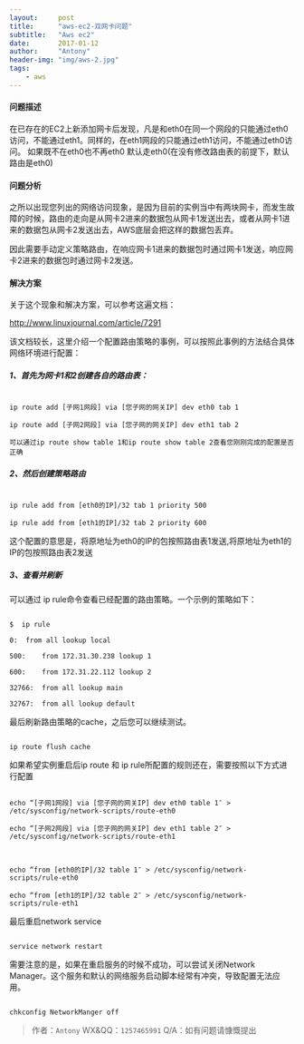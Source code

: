 ```yaml
---
layout:     post
title:      "aws-ec2-双网卡问题"
subtitle:   "Aws ec2"
date:       2017-01-12
author:     "Antony"
header-img: "img/aws-2.jpg"
tags:
    - aws
---
```

#### 问题描述

在已存在的EC2上新添加网卡后发现，凡是和eth0在同一个网段的只能通过eth0访问，不能通过eth1。同样的，在eth1网段的只能通过eth1访问，不能通过eth0访问。 如果既不在eth0也不再eth0 默认走eth0(在没有修改路由表的前提下，默认路由是eth0)

#### 问题分析

之所以出现您列出的网络访问现象，是因为目前的实例当中有两块网卡，而发生故障的时候，路由的走向是从网卡2进来的数据包从网卡1发送出去，或者从网卡1进来的数据包从网卡2发送出去，AWS底层会把这样的数据包丢弃。

因此需要手动定义策略路由，在响应网卡1进来的数据包时通过网卡1发送，响应网卡2进来的数据包时通过网卡2发送。

#### 解决方案

关于这个现象和解决方案，可以参考这遍文档：

http://www.linuxjournal.com/article/7291

该文档较长，这里介绍一个配置路由策略的事例，可以按照此事例的方法结合具体网络环境进行配置：



##### 1、首先为网卡1和2创建各自的路由表：

```

ip route add [子网1网段] via [您子网的网关IP] dev eth0 tab 1

ip route add [子网2网段] via [您子网的网关IP] dev eth1 tab 2

可以通过ip route show table 1和ip route show table 2查看您刚刚完成的配置是否正确

```



##### 2、然后创建策略路由

```

ip rule add from [eth0的IP]/32 tab 1 priority 500

ip rule add from [eth1的IP]/32 tab 2 priority 600

```

这个配置的意思是，将原地址为eth0的IP的包按照路由表1发送,将原地址为eth1的IP的包按照路由表2发送

##### 3、查看并刷新

可以通过 ip rule命令查看已经配置的路由策略。一个示例的策略如下：

```

$  ip rule

0:	from all lookup local

500:	from 172.31.30.238 lookup 1

600:	from 172.31.22.112 lookup 2

32766:	from all lookup main

32767:	from all lookup default

```

最后刷新路由策略的cache，之后您可以继续测试。

```

ip route flush cache

```



如果希望实例重启后ip route 和 ip rule所配置的规则还在，需要按照以下方式进行配置

```

echo “[子网1网段] via [您子网的网关IP] dev eth0 table 1″ > /etc/sysconfig/network-scripts/route-eth0

echo “[子网2网段] via [您子网的网关IP] dev eth1 table 2″ > /etc/sysconfig/network-scripts/route-eth1



echo “from [eth0的IP]/32 table 1″ > /etc/sysconfig/network-scripts/rule-eth0

echo “from [eth1的IP]/32 table 2″ > /etc/sysconfig/network-scripts/rule-eth1

```

最后重启network service

```

service network restart

```

需要注意的是，如果在重启服务的时候不成功，可以尝试关闭Network Manager。这个服务和默认的网络服务启动脚本经常有冲突，导致配置无法应用。

```

chkconfig NetworkManger off

```
>作者：`Antony` WX&QQ：`1257465991`
Q/A：如有问题请慷慨提出
